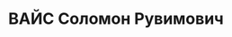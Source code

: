 ---
title: ВАЙС Соломон Рувимович
description: народився 1903 у с. Якимівка Мелітопольського пов. Таврійської губ. Єврей,
  з кустарів, освіта початкова, позапарт., у 1927—1937 рр. член ВКП(б). Проживав у
  Харкові. Начальник відділу постачання Харенерго. Заарештований _23.08.1937_ р. як
  член к.-р. троцькістської диверсійної організації та за шкідництво (статті 54-9,
  54-10 ч. 1, 54-11 КК УРСР) і військовою колегією Верховного Суду СРСР _10.12.1937_
  р. (статті 54-8, 54-7, 54-11 КК УРСР) засуджений до розстрілу з конфіскацією особистого
  майна. Розстріляний _10.12.1937_ р. у Харкові. Реабілітований _24.12.1959_ р.
---